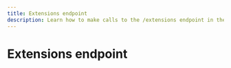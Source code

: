 ```yaml
---
title: Extensions endpoint
description: Learn how to make calls to the /extensions endpoint in the Reactor API.
---
```

# Extensions endpoint
